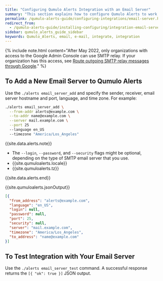 ```yaml
---
title: "Configuring Qumulo Alerts Integration with an Email Server"
summary: "This section explains how to configure Qumulo Alerts to work with an email server."
permalink: /qumulo-alerts-guide/configuring-integrations/email-server.html
redirect_from:
  - /qumulo-alerts-guide/installing-configuring/integration-email-server.html
sidebar: qumulo_alerts_guide_sidebar
keywords: Qumulo_Alerts, email, e-mail, integrate, integration
---
```


{% include note.html content="After May 2022, only organizations with access to the Google Admin Console can use SMTP relay. If your organization has this access, see [Route outgoing SMTP relay messages through Google](https://support.google.com/a/answer/2956491?hl=en)." %}

## To Add a New Email Server to Qumulo Alerts
Use the `./alerts email_server_add` and specify the sender, receiver, email server hostname and port, language, and time zone. For example:

```bash
./alerts email_server_add \
  --from-addr alerts@example.com \
  --to-addr name@example.com \
  --server mail.example.com \
  --port 25
  --language en_US
  --timezone "America/Los_Angeles"
```

{{site.data.alerts.note}}
<ul>
  <li>The <code>--login</code>, <code>--password</code>, and <code>--security</code> flags might be optional, depending on the type of SMTP email server that you use.</li>
  <li>{{site.qumuloalerts.locale}}</li>
  <li>{{site.qumuloalerts.tz}}</li>
</ul>
{{site.data.alerts.end}}

{{site.qumuloalerts.jsonOutput}}

```json
[{
  "from_address": "alerts@example.com",
  "language": "en_US",
  "login": null,
  "password": null,
  "port": 25,
  "security": null,
  "server": "mail.example.com",
  "timezone": "America/Los_Angeles",
  "to_address": "name@example.com"
}]
```

## To Test Integration with Your Email Server
Use the `./alerts email_server_test` command. A successful response returns the `[{ "ok": true }]` JSON output.
